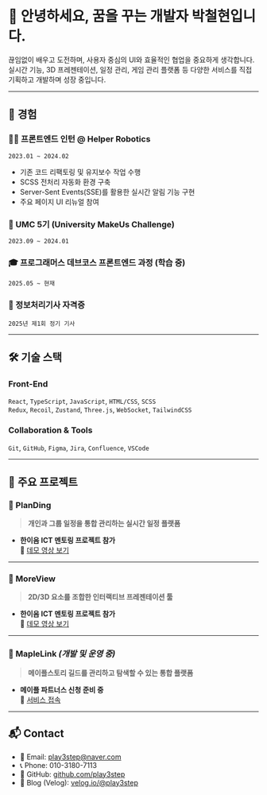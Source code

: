 # 👋 안녕하세요, 꿈을 꾸는 개발자 박철현입니다.

끊임없이 배우고 도전하며, 사용자 중심의 UI와 효율적인 협업을 중요하게 생각합니다.  
실시간 기능, 3D 프레젠테이션, 일정 관리, 게임 관리 플랫폼 등 다양한 서비스를 직접 기획하고 개발하며 성장 중입니다.

---

## 📎 경험

### 👨‍💻 프론트엔드 인턴 @ Helper Robotics  
`2023.01 ~ 2024.02`

- 기존 코드 리팩토링 및 유지보수 작업 수행
- SCSS 전처리 자동화 환경 구축  
- Server-Sent Events(SSE)를 활용한 실시간 알림 기능 구현  
- 주요 페이지 UI 리뉴얼 참여

### 🚀 UMC 5기 (University MakeUs Challenge)  
`2023.09 ~ 2024.01`

### 🎓 프로그래머스 데브코스 프론트엔드 과정 (학습 중)  
`2025.05 ~ 현재`

### 🧾 정보처리기사 자격증  
`2025년 제1회 정기 기사`

---

## 🛠 기술 스택

### Front-End  
`React`, `TypeScript`, `JavaScript`, `HTML/CSS`, `SCSS`  
`Redux`, `Recoil`, `Zustand`, `Three.js`, `WebSocket`, `TailwindCSS`

### Collaboration & Tools  
`Git`, `GitHub`, `Figma`, `Jira`, `Confluence`, `VSCode`

---

## 💼 주요 프로젝트

### 📌 PlanDing  
> **개인과 그룹 일정을 통합 관리하는 실시간 일정 플랫폼**  
- **한이음 ICT 멘토링 프로젝트 참가**  
🔗 [데모 영상 보기](https://youtu.be/a1mq1rUVoYg)

---

### 📌 MoreView  
> **2D/3D 요소를 조합한 인터랙티브 프레젠테이션 툴**  
- **한이음 ICT 멘토링 프로젝트 참가**  
🔗 [데모 영상 보기](https://youtu.be/vImnLD8X1BE)

---

### 📌 MapleLink *(개발 및 운영 중)*  
> **메이플스토리 길드를 관리하고 탐색할 수 있는 통합 플랫폼**
- **메이플 파트너스 신청 준비 중**  
🔗 [서비스 접속](https://maplelink.co.kr)

---

## 📬 Contact

- 📧 Email: play3step@naver.com  
- 📞 Phone: 010-3180-7113  
- 🔗 GitHub: [github.com/play3step](https://github.com/play3step)  
- 📝 Blog (Velog): [velog.io/@play3step](https://velog.io/@play3step/posts)
